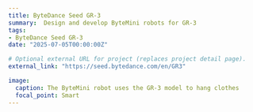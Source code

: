 ```yaml
---
title: ByteDance Seed GR-3
summary:  Design and develop ByteMini robots for GR-3
tags:
- ByteDance Seed GR-3
date: "2025-07-05T00:00:00Z"

# Optional external URL for project (replaces project detail page).
external_link: "https://seed.bytedance.com/en/GR3"

image:
  caption: The ByteMini robot uses the GR-3 model to hang clothes
  focal_point: Smart
---
```


